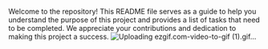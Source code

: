Welcome to the repository! This README file serves as a guide to help you understand the purpose of this project and provides a list of tasks that need to be completed.
We appreciate your contributions and dedication to making this project a success.
![Uploading ezgif.com-video-to-gif (1).gif…]()
